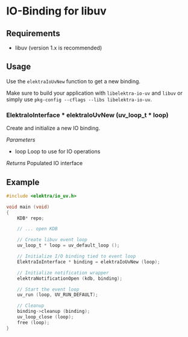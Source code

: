 # IO-Binding for libuv  ## Requirements  - libuv (version 1.x isrecommended)  ## Usage  Use the `elektraIoUvNew` function to get a newbinding.  Make sure to build your application with `libelektra-io-uv`and `libuv` or simply use `pkg-config --cflags --libs libelektra-io-uv`. ### ElektraIoInterface * elektraIoUvNew (uv_loop_t * loop) Createand initialize a new IO binding.  *Parameters* - loop Loop to use forIO operations  *Returns* Populated IO interface  ## Example ```C#include <elektra/io_uv.h>void main (void){	KDB* repo;	// ... open KDB	// Create libuv event loop	uv_loop_t * loop = uv_default_loop ();	// Initialize I/O binding tied to event loop	ElektraIoInterface * binding = elektraIoUvNew (loop);	// Initialize notification wrapper	elektraNotificationOpen (kdb, binding);	// Start the event loop	uv_run (loop, UV_RUN_DEFAULT);	// Cleanup	binding->cleanup (binding);	uv_loop_close (loop);	free (loop);}```